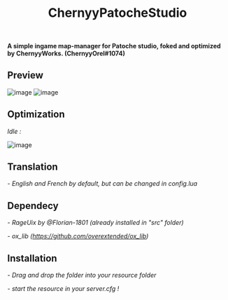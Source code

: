 <div align='center'><h1>ChernyyPatocheStudio</h3></div>
<br>

**A simple ingame map-manager for Patoche studio, foked and optimized by ChernyyWorks. (ChernyyOrel#1074)**

## Preview
![image](https://user-images.githubusercontent.com/92865037/211143539-b33e7372-05b3-41ab-91e2-42681bed27cf.png)
![image](https://user-images.githubusercontent.com/92865037/211126992-ed0b6307-6359-4434-99a4-e076bcc186fe.png)

## Optimization
*Idle :*

![image](https://user-images.githubusercontent.com/92865037/211127521-96bcdebb-3673-485f-8e95-b8e2cc4a6b8d.png)


## Translation
*- English and French by default, but can be changed in config.lua*

## Dependecy
*- RageUix by @Florian-1801 (already installed in "src" folder)*

*- ox_lib (https://github.com/overextended/ox_lib)*

## Installation
*- Drag and drop the folder into your resource folder*

*- start the resource in your server.cfg !*
